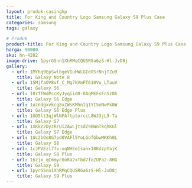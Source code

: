 ```yaml
---
layout: produk-casinghp
title: For King and Country Logo Samsung Galaxy S9 Plus Case
categories: samsung
tags: galaxy

# Produk
product-title: For King and Country Logo Samsung Galaxy S9 Plus Case
harga: 90000
sku: hn-4202
image-drive: 1pyrGSnn1XhRMqCQUSRGa6zS-Hl-JvD8j
gallery:
  - url: 1MYhq9EpSwlbgeVIuHWLGIeOSrNnjTZu9
    title: Galaxy Note 8
  - url: 1SMjfaOV8vf_C_Mq7kVmFT610Vu_LTauV
    title: Galaxy S6
  - url: 10rfTWdPccKyJyqiid0-KAqMEFsFnSz8h
    title: Galaxy S6 Edge
  - url: 1ozndgxvkcg8xZWsKMhnIq1YI5oNwPk0W
    title: Galaxy S6 Edge Plus
  - url: 1GQ5lt3qjWlNFAftptorccL8WJ3jL9-Ta
    title: Galaxy S7
  - url: 1XKkZ2DyzRFUIZAwLjtsdZ9BWnTkqhKGl
    title: Galaxy S7 Edge
  - url: 1Uc2bOe8G7pd0VAFl5YoLGofGbwMKKh0L
    title: Galaxy S8
  - url: 1cJPVEzl77v-oqNHEeIsanx18KdzpYajK
    title: Galaxy S8 Plus
  - url: 16zjx_qCmmyc0oRa2xTbd7foZUPa2-8HG
    title: Galaxy S9
  - url: 1pyrGSnn1XhRMqCQUSRGa6zS-Hl-JvD8j
    title: Galaxy S9 Plus
---
```

